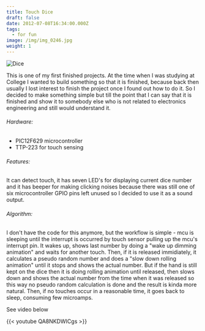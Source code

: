 ```yaml
---
title: Touch Dice
draft: false
date: 2012-07-08T16:34:00.000Z
tags:
  - for fun
image: /img/img_0246.jpg
weight: 1
---
```

![Dice](/img/img_0246.jpg "Dice")

This is one of my first finished projects. At the time when I was studying at College I wanted to build something so that it is finished, because back then usually I lost interest to finish the project once I found out how to do it. So I decided to make something simple but till the point that I can say that it is finished and show it to somebody else who is not related to electronics engineering and still would understand it.

###### Hardware:

* PIC12F629 microcontroller
* TTP-223 for touch sensing

###### Features:

It can detect touch, it has seven LED's for displaying current dice number and it has beeper for making clicking noises because there was still one of six microcontroller GPIO pins left unused so I decided to use it as a sound output.

###### Algorithm:

I don't have the code for this anymore, but the workflow is simple - mcu is sleeping until the interrupt is occurred by touch sensor pulling up the mcu's interrupt pin. It wakes up, shows last number by doing a "wake up dimming animation" and waits for another touch. Then, if it is released immidiately, it calculates a pseudo random number and does a "slow down rolling animation" until it stops and shows the actual number. But if the hand is still kept on the dice then it is doing rolling animation until released, then slows down and shows the actual number from the time when it was released so this way no pseudo random calculation is done and the result is kinda more natural. Then, if no touches occur in a reasonable time, it goes back to sleep, consuming few microamps.

See video below

{{< youtube QA8NKDWICgs >}}